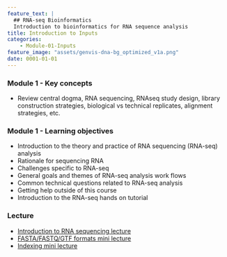 ```yaml
---
feature_text: |
  ## RNA-seq Bioinformatics
  Introduction to bioinformatics for RNA sequence analysis
title: Introduction to Inputs
categories:
    - Module-01-Inputs
feature_image: "assets/genvis-dna-bg_optimized_v1a.png"
date: 0001-01-01
---
```


### Module 1 - Key concepts
* Review central dogma, RNA sequencing, RNAseq study design, library construction strategies, biological vs technical replicates, alignment strategies, etc.

### Module 1 - Learning objectives
* Introduction to the theory and practice of RNA sequencing (RNA-seq) analysis
* Rationale for sequencing RNA
* Challenges specific to RNA-seq
* General goals and themes of RNA-seq analysis work flows
* Common technical questions related to RNA-seq analysis
* Getting help outside of this course
* Introduction to the RNA-seq hands on tutorial


### Lecture
* [Introduction to RNA sequencing lecture](https://github.com/griffithlab/rnabio.org/blob/master/assets/lectures/cbw/2021/full/RNASeq_Module0_IntrotoRNA.pdf)
* [FASTA/FASTQ/GTF formats mini lecture](https://github.com/griffithlab/rnabio.org/blob/master/assets/lectures/cbw/2021/mini/RNASeq_MiniLecture_01_01_FASTA_FASTQ_GTF.pdf)
* [Indexing mini lecture](https://github.com/griffithlab/rnabio.org/blob/master/assets/lectures/cbw/2021/mini/RNASeq_MiniLecture_01_02_Indexing.pdf)
